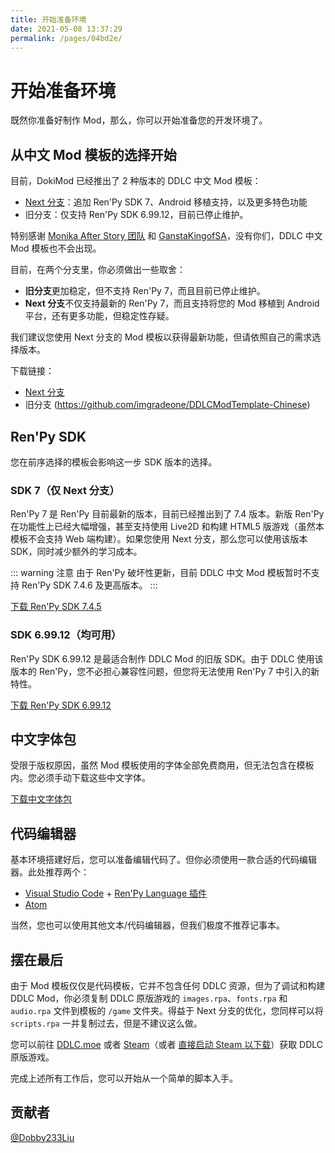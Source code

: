 ```yaml
---
title: 开始准备环境
date: 2021-05-08 13:37:29
permalink: /pages/04bd2e/
---
```

# 开始准备环境

既然你准备好制作 Mod，那么，你可以开始准备您的开发环境了。

## 从中文 Mod 模板的选择开始
目前，DokiMod 已经推出了 2 种版本的 DDLC 中文 Mod 模板：

- [Next 分支](https://github.com/imgradeone/DDLCModTemplate-Chinese-next)：追加 Ren'Py SDK 7、Android 移植支持，以及更多特色功能
- 旧分支：仅支持 Ren'Py SDK 6.99.12，目前已停止维护。

特别感谢 [Monika After Story 团队](https://github.com/Monika-After-Story) 和 [GanstaKingofSA](https://github.com/GanstaKingofSA)，没有你们，DDLC 中文 Mod 模板也不会出现。

目前，在两个分支里，你必须做出一些取舍：

- **旧分支**更加稳定，但不支持 Ren'Py 7，而且目前已停止维护。
- **Next 分支**不仅支持最新的 Ren'Py 7，而且支持将您的 Mod 移植到 Android 平台，还有更多功能，但稳定性存疑。

我们建议您使用 Next 分支的 Mod 模板以获得最新功能，但请依照自己的需求选择版本。

下载链接：

- [Next 分支](https://github.com/imgradeone/DDLCModTemplate-Chinese-next)
- 旧分支 (https://github.com/imgradeone/DDLCModTemplate-Chinese)

## Ren'Py SDK
您在前序选择的模板会影响这一步 SDK 版本的选择。

### SDK 7（仅 Next 分支）
Ren'Py 7 是 Ren'Py 目前最新的版本，目前已经推出到了 7.4 版本。新版 Ren'Py 在功能性上已经大幅增强，甚至支持使用 Live2D 和构建 HTML5 版游戏（虽然本模板不会支持 Web 端构建）。如果您使用 Next 分支，那么您可以使用该版本 SDK，同时减少额外的学习成本。

::: warning 注意
由于 Ren'Py 破坏性更新，目前 DDLC 中文 Mod 模板暂时不支持 Ren'Py SDK 7.4.6 及更高版本。
:::

[下载 Ren'Py SDK 7.4.5](https://www.renpy.org/release/7.4.5)

### SDK 6.99.12（均可用）
Ren'Py SDK 6.99.12 是最适合制作 DDLC Mod 的旧版 SDK。由于 DDLC 使用该版本的 Ren'Py，您不必担心兼容性问题，但您将无法使用 Ren'Py 7 中引入的新特性。

[下载 Ren'Py SDK 6.99.12](https://www.renpy.org/release/6.99.12)

## 中文字体包
受限于版权原因，虽然 Mod 模板使用的字体全部免费商用，但无法包含在模板内。您必须手动下载这些中文字体。

[下载中文字体包](https://revolution.dokimod.cn/modtemplate/chinesefonts/)

## 代码编辑器
基本环境搭建好后，您可以准备编辑代码了。但你必须使用一款合适的代码编辑器。此处推荐两个：

- [Visual Studio Code](https://code.visualstudio.com) + [Ren'Py Language 插件](https://marketplace.visualstudio.com/items?itemName=LuqueDaniel.languague-renpy)
- [Atom](https://atom.io)

当然，您也可以使用其他文本/代码编辑器，但我们极度不推荐记事本。

## 摆在最后
由于 Mod 模板仅仅是代码模板，它并不包含任何 DDLC 资源，但为了调试和构建 DDLC Mod，你必须复制 DDLC 原版游戏的 `images.rpa`、`fonts.rpa` 和 `audio.rpa` 文件到模板的 `/game` 文件夹。得益于 Next 分支的优化，您同样可以将 `scripts.rpa` 一并复制过去，但是不建议这么做。

您可以前往 [DDLC.moe](https://ddlc.moe) 或者 [Steam](https://store.steampowered.com/app/698780/)（或者 [直接启动 Steam 以下载](steam://install/698780)）获取 DDLC 原版游戏。

完成上述所有工作后，您可以开始从一个简单的脚本入手。

## 贡献者

[@Dobby233Liu](https://github.com/Dobby233Liu)